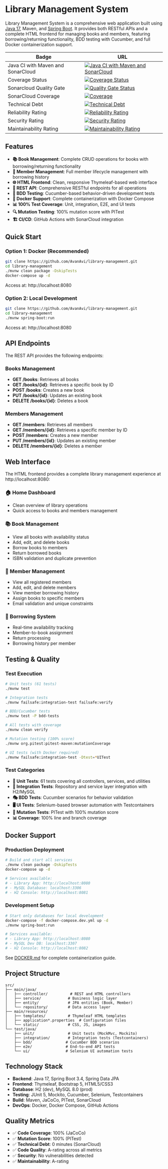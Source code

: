 # Library Management System

Library Management System is a comprehensive web application built using [Java 17](https://www.oracle.com/java/technologies/javase/jdk17-archive-downloads.html), Maven, and [Spring Boot](https://start.spring.io/). It provides both RESTful APIs and a complete HTML frontend for managing books and members, featuring borrowing/returning functionality, BDD testing with Cucumber, and full Docker containerization support.

| Badge                                                     | URL                                                                                           |
|-----------------------------------------------------------|-----------------------------------------------------------------------------------------------|
| Java CI with Maven and SonarCloud                        | [![Java CI with Maven and SonarCloud](https://github.com/AvanAvi/library-management/workflows/Java%20CI%20with%20Maven%20and%20SonarCloud/badge.svg)](https://github.com/AvanAvi/library-management/actions/workflows/maven.yml) |
| Coverage Status                                           | [![Coverage Status](https://coveralls.io/repos/github/AvanAvi/library-management/badge.svg?branch=main)](https://coveralls.io/github/AvanAvi/library-management?branch=main) |
| Sonarcloud Quality Gate                                  | [![Quality Gate Status](https://sonarcloud.io/api/project_badges/measure?project=AvanAvi_library-management&metric=alert_status)](https://sonarcloud.io/summary/new_code?id=AvanAvi_library-management) |
| SonarCloud Coverage                                       | [![Coverage](https://sonarcloud.io/api/project_badges/measure?project=AvanAvi_library-management&metric=coverage)](https://sonarcloud.io/summary/new_code?id=AvanAvi_library-management) |
| Technical Debt                                           | [![Technical Debt](https://sonarcloud.io/api/project_badges/measure?project=AvanAvi_library-management&metric=sqale_index)](https://sonarcloud.io/summary/new_code?id=AvanAvi_library-management) |
| Reliability Rating                                       | [![Reliability Rating](https://sonarcloud.io/api/project_badges/measure?project=AvanAvi_library-management&metric=reliability_rating)](https://sonarcloud.io/summary/new_code?id=AvanAvi_library-management) |
| Security Rating                                          | [![Security Rating](https://sonarcloud.io/api/project_badges/measure?project=AvanAvi_library-management&metric=security_rating)](https://sonarcloud.io/summary/new_code?id=AvanAvi_library-management) |
| Maintainability Rating                                   | [![Maintainability Rating](https://sonarcloud.io/api/project_badges/measure?project=AvanAvi_library-management&metric=sqale_rating)](https://sonarcloud.io/summary/new_code?id=AvanAvi_library-management) |

## Features

- **📚 Book Management**: Complete CRUD operations for books with borrowing/returning functionality
- **👥 Member Management**: Full member lifecycle management with borrowing history
- **🌐 HTML Frontend**: Clean, responsive Thymeleaf-based web interface
- **🔌 REST API**: Comprehensive RESTful endpoints for all operations
- **🧪 BDD Testing**: Cucumber-based behavior-driven development tests
- **🐳 Docker Support**: Complete containerization with Docker Compose
- **📊 100% Test Coverage**: Unit, integration, E2E, and UI tests
- **🔍 Mutation Testing**: 100% mutation score with PITest
- **🏗️ CI/CD**: GitHub Actions with SonarCloud integration

## Quick Start

### Option 1: Docker (Recommended)
```bash
git clone https://github.com/AvanAvi/library-management.git
cd library-management
./mvnw clean package -DskipTests
docker-compose up -d
```
Access at: http://localhost:8080

### Option 2: Local Development
```bash
git clone https://github.com/AvanAvi/library-management.git
cd library-management
./mvnw spring-boot:run
```
Access at: http://localhost:8080

## API Endpoints

The REST API provides the following endpoints:

### Books Management
- **GET /books**: Retrieves all books
- **GET /books/{id}**: Retrieves a specific book by ID
- **POST /books**: Creates a new book
- **PUT /books/{id}**: Updates an existing book
- **DELETE /books/{id}**: Deletes a book

### Members Management
- **GET /members**: Retrieves all members
- **GET /members/{id}**: Retrieves a specific member by ID
- **POST /members**: Creates a new member
- **PUT /members/{id}**: Updates an existing member
- **DELETE /members/{id}**: Deletes a member

## Web Interface

The HTML frontend provides a complete library management experience at http://localhost:8080:

### 🏠 Home Dashboard
- Clean overview of library operations
- Quick access to books and members management

### 📚 Book Management
- View all books with availability status
- Add, edit, and delete books
- Borrow books to members
- Return borrowed books
- ISBN validation and duplicate prevention

### 👥 Member Management  
- View all registered members
- Add, edit, and delete members
- View member borrowing history
- Assign books to specific members
- Email validation and unique constraints

### 🔄 Borrowing System
- Real-time availability tracking
- Member-to-book assignment
- Return processing
- Borrowing history per member

## Testing & Quality

### Test Execution
```bash
# Unit tests (61 tests)
./mvnw test

# Integration tests  
./mvnw failsafe:integration-test failsafe:verify

# BDD/Cucumber tests
./mvnw test -P bdd-tests

# All tests with coverage
./mvnw clean verify

# Mutation testing (100% score)
./mvnw org.pitest:pitest-maven:mutationCoverage

# UI tests (with Docker required)
./mvnw failsafe:integration-test -Dtest=*UITest
```

### Test Categories
- **🎯 Unit Tests**: 61 tests covering all controllers, services, and utilities
- **🔗 Integration Tests**: Repository and service layer integration with H2/MySQL
- **🎭 BDD Tests**: Cucumber scenarios for behavior validation
- **🖥️ UI Tests**: Selenium-based browser automation with Testcontainers
- **🧬 Mutation Tests**: PITest with 100% mutation score
- **📊 Coverage**: 100% line and branch coverage

## Docker Support

### Production Deployment
```bash
# Build and start all services
./mvnw clean package -DskipTests
docker-compose up -d

# Services available:
# - Library App: http://localhost:8080
# - MySQL Database: localhost:3306
# - H2 Console: http://localhost:8081
```

### Development Setup
```bash
# Start only databases for local development
docker-compose -f docker-compose.dev.yml up -d
./mvnw spring-boot:run

# Services available:
# - Library App: http://localhost:8080
# - MySQL Dev DB: localhost:3307
# - H2 Console: http://localhost:8082
```

See [DOCKER.md](DOCKER.md) for complete containerization guide.

## Project Structure

```
src/
├── main/java/
│   ├── controller/          # REST and HTML controllers
│   ├── service/            # Business logic layer
│   ├── entity/             # JPA entities (Book, Member)
│   └── repository/         # Data access layer
├── main/resources/
│   ├── templates/          # Thymeleaf HTML templates
│   ├── application*.properties  # Configuration files
│   └── static/             # CSS, JS, images
└── test/java/
    ├── unit/               # Unit tests (MockMvc, Mockito)
    ├── integration/        # Integration tests (Testcontainers)
    ├── bdd/               # Cucumber BDD scenarios
    ├── e2e/               # End-to-end API tests
    └── ui/                # Selenium UI automation tests
```

## Technology Stack

- **Backend**: Java 17, Spring Boot 3.4, Spring Data JPA
- **Frontend**: Thymeleaf, Bootstrap 5, HTML5/CSS3
- **Database**: H2 (dev), MySQL 8.0 (prod)
- **Testing**: JUnit 5, Mockito, Cucumber, Selenium, Testcontainers
- **Build**: Maven, JaCoCo, PITest, SonarCloud
- **DevOps**: Docker, Docker Compose, GitHub Actions

## Quality Metrics

- ✅ **Code Coverage**: 100% (JaCoCo)
- ✅ **Mutation Score**: 100% (PITest)  
- ✅ **Technical Debt**: 0 minutes (SonarCloud)
- ✅ **Code Quality**: A-rating across all metrics
- ✅ **Security**: No vulnerabilities detected
- ✅ **Maintainability**: A-rating
